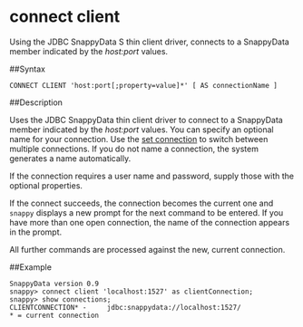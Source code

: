 # connect client

Using the JDBC SnappyData S thin client driver, connects to a SnappyData member indicated by the *host:port* values.

##Syntax

``` pre
CONNECT CLIENT 'host:port[;property=value]*' [ AS connectionName ]
```

##Description

Uses the JDBC SnappyData thin client driver to connect to a SnappyData member indicated by the *host:port* values. You can specify an optional name for your connection. Use the [set connection](set_connection.md) to switch between multiple connections. If you do not name a connection, the system generates a name automatically.

If the connection requires a user name and password, supply those with the optional properties.

If the connect succeeds, the connection becomes the current one and `snappy` displays a new prompt for the next command to be entered. If you have more than one open connection, the name of the connection appears in the prompt.

All further commands are processed against the new, current connection.

##Example

``` pre
SnappyData version 0.9
snappy> connect client 'localhost:1527' as clientConnection;
snappy> show connections;
CLIENTCONNECTION* -     jdbc:snappydata://localhost:1527/
* = current connection
```


